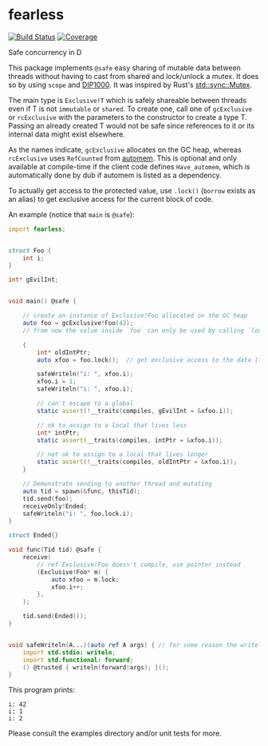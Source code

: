 # fearless

[![Build Status](https://travis-ci.org/atilaneves/fearless.png?branch=master)](https://travis-ci.org/atilaneves/fearless)
[![Coverage](https://codecov.io/gh/atilaneves/fearless/branch/master/graph/badge.svg)](https://codecov.io/gh/atilaneves/fearless)

Safe concurrency in D

This package implements `@safe` easy sharing of mutable data between threads without having
to cast from shared and lock/unlock a mutex. It does so by using `scope` and
[DIP1000](https://github.com/dlang/DIPs/blob/master/DIPs/DIP1000.md). It was inspired by
Rust's [std::sync::Mutex](https://doc.rust-lang.org/1.21.0/std/sync/struct.Mutex.html).

The main type is `Exclusive!T` which is safely shareable between
threads even if T is not `immutable` or `shared`. To create one, call
one of `gcExclusive` or `rcExclusive` with the parameters to the
constructor to create a type T. Passing an already created T would not
be safe since references to it or its internal data might exist
elsewhere.

As the names indicate, `gcExclusive` allocates on the GC heap, whereas `rcExclusive` uses
`RefCounted` from [automem](https://github.com/atilaneves/automem). This is optional and only
available at compile-time if the client code defines `Have_automem`, which is automatically
done by dub if automem is listed as a dependency.

To actually get access to the protected value, use `.lock()` (`borrow`
exists as an alias) to get exclusive access for the current block of
code.

An example (notice that `main` is `@safe`):

```d
import fearless;


struct Foo {
    int i;
}

int* gEvilInt;


void main() @safe {

    // create an instance of Exclusive!Foo allocated on the GC heap
    auto foo = gcExclusive!Foo(42);
    // from now the value inside `foo` can only be used by calling `lock`

    {
        int* oldIntPtr;
        auto xfoo = foo.lock();  // get exclusive access to the data (this locks a mutex)

        safeWriteln("i: ", xfoo.i);
        xfoo.i = 1;
        safeWriteln("i: ", xfoo.i);

        // can't escape to a global
        static assert(!__traits(compiles, gEvilInt = &xfoo.i));

        // ok to assign to a local that lives less
        int* intPtr;
        static assert(__traits(compiles, intPtr = &xfoo.i));

        // not ok to assign to a local that lives longer
        static assert(!__traits(compiles, oldIntPtr = &xfoo.i));
    }

    // Demonstrate sending to another thread and mutating
    auto tid = spawn(&func, thisTid);
    tid.send(foo);
    receiveOnly!Ended;
    safeWriteln("i: ", foo.lock.i);
}

struct Ended{}

void func(Tid tid) @safe {
    receive(
        // ref Exclusive!Foo doesn't compile, use pointer instead
        (Exclusive!Foo* m) {
            auto xfoo = m.lock;
            xfoo.i++;
        },
    );

    tid.send(Ended());
}


void safeWriteln(A...)(auto ref A args) { // for some reason the writelns here are all @system
    import std.stdio: writeln;
    import std.functional: forward;
    () @trusted { writeln(forward!args); }();
}

```

This program prints:

```
i: 42
i: 1
i: 2
```

Please consult the examples directory and/or unit tests for more.
